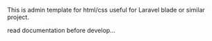 This is admin template for html/css
useful for Laravel blade or similar project.

read documentation before develop...